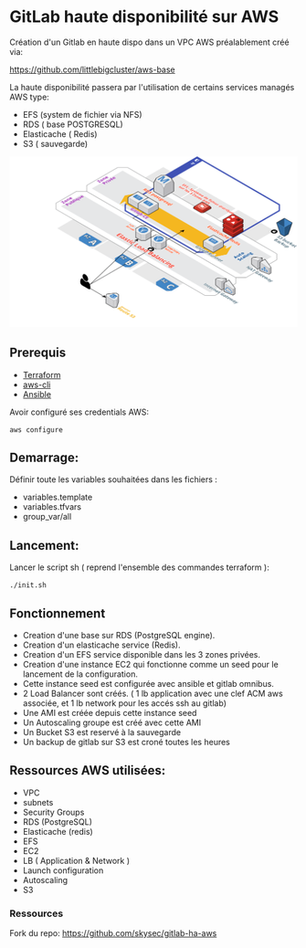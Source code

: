# GitLab haute disponibilité sur AWS

Création d'un Gitlab en haute dispo dans un VPC AWS préalablement créé via:

https://github.com/littlebigcluster/aws-base

La haute disponibilité passera par l'utilisation de certains services managés AWS type:

* EFS (system de fichier via NFS)
* RDS ( base POSTGRESQL)
* Elasticache ( Redis)
* S3 ( sauvegarde)


![vpc-nat-gateway](img/Gitlab-HA.png)

## Prerequis


* [Terraform](https://www.terraform.io/downloads.html)
* [aws-cli](https://docs.aws.amazon.com/fr_fr/cli/latest/userguide/installing.html)
* [Ansible](https://docs.ansible.com/ansible/latest/installation_guide/intro_installation.html)

Avoir configuré ses credentials AWS:
```
aws configure
```

## Demarrage:

Définir toute les variables souhaitées dans les fichiers :
* variables.template
* variables.tfvars
* group_var/all


## Lancement:

Lancer le script sh ( reprend l'ensemble des commandes terraform ):
```
./init.sh
```


## Fonctionnement


* Creation d'une base sur RDS (PostgreSQL engine).
* Creation d'un elasticache service (Redis).
* Creation d'un EFS service disponible dans les 3 zones privées.
* Creation d'une instance EC2 qui fonctionne comme un seed pour le lancement de la configuration.
* Cette instance seed est configurée avec ansible et gitlab omnibus.
* 2 Load Balancer sont créés. ( 1 lb application avec une clef ACM aws associée, et 1 lb network pour les accés ssh au gitlab)
* Une AMI est créée depuis cette instance seed
* Un Autoscaling groupe est créé avec cette AMI
* Un Bucket S3 est reservé à la sauvegarde
* Un backup de gitlab sur S3 est croné toutes les heures

## Ressources AWS utilisées:

* VPC
* subnets
* Security Groups
* RDS (PostgreSQL)
* Elasticache (redis)
* EFS
* EC2
* LB ( Application & Network )
* Launch configuration
* Autoscaling
* S3




### Ressources

Fork du repo:
https://github.com/skysec/gitlab-ha-aws